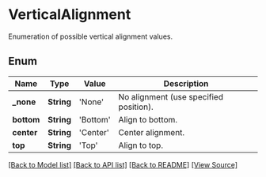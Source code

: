﻿# VerticalAlignment
Enumeration of possible vertical alignment values.

## Enum
Name | Type | Value | Description
------------ | ------------- | ------------- | -------------
**_none** | **String** | 'None' | No alignment (use specified position).
**bottom** | **String** | 'Bottom' | Align to bottom.
**center** | **String** | 'Center' | Center alignment.
**top** | **String** | 'Top' | Align to top.

[[Back to Model list]](../README.md#documentation-for-models) [[Back to API list]](../README.md#documentation-for-api-endpoints) [[Back to README]](../README.md) [[View Source]](../AsposePdfCloud/Models/VerticalAlignment.swift)

